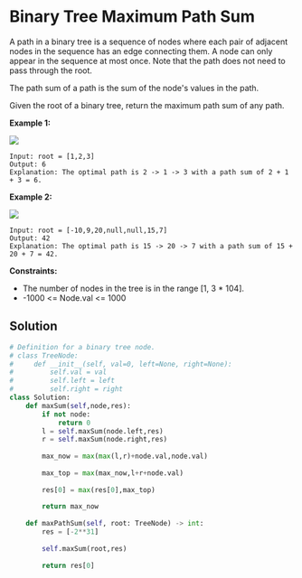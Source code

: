 <h1>Binary Tree Maximum Path Sum</h1>

<p>
A path in a binary tree is a sequence of nodes where each pair of adjacent nodes in the sequence has an edge connecting them. A node can only appear in the sequence at most once. Note that the path does not need to pass through the root.

The path sum of a path is the sum of the node's values in the path.

Given the root of a binary tree, return the maximum path sum of any path.

</p>

<b>Example 1:</b>

<img src="https://assets.leetcode.com/uploads/2020/10/13/exx1.jpg">

    Input: root = [1,2,3]
    Output: 6
    Explanation: The optimal path is 2 -> 1 -> 3 with a path sum of 2 + 1 + 3 = 6.
    
<b>Example 2:</b>

<img src="https://assets.leetcode.com/uploads/2020/10/13/exx2.jpg">

    Input: root = [-10,9,20,null,null,15,7]
    Output: 42
    Explanation: The optimal path is 15 -> 20 -> 7 with a path sum of 15 + 20 + 7 = 42.

<b>Constraints:</b>

- The number of nodes in the tree is in the range [1, 3 * 104].
- -1000 <= Node.val <= 1000

<h2>Solution</h2>

```python
# Definition for a binary tree node.
# class TreeNode:
#     def __init__(self, val=0, left=None, right=None):
#         self.val = val
#         self.left = left
#         self.right = right
class Solution:
    def maxSum(self,node,res):
        if not node:
            return 0
        l = self.maxSum(node.left,res)
        r = self.maxSum(node.right,res)
        
        max_now = max(max(l,r)+node.val,node.val)
        
        max_top = max(max_now,l+r+node.val)
        
        res[0] = max(res[0],max_top)
        
        return max_now
    
    def maxPathSum(self, root: TreeNode) -> int:
        res = [-2**31]
        
        self.maxSum(root,res)
        
        return res[0]
```

